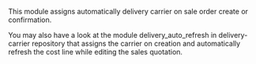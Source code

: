 This module assigns automatically delivery carrier on sale order create or
confirmation.

You may also have a look at the module delivery_auto_refresh in
delivery-carrier repository that assigns the carrier on creation and
automatically refresh the cost line while editing the sales quotation.
